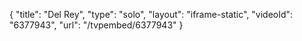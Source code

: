 {
    "title": "Del Rey",
    "type": "solo",
    "layout": "iframe-static",
    "videoId": "6377943",
    "url": "\/tvpembed\/6377943"
}